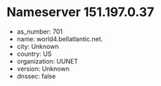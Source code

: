 # Nameserver 151.197.0.37

* as_number: 701
* name: world4.bellatlantic.net.
* city: Unknown
* country: US
* organization: UUNET
* version: Unknown
* dnssec: false
